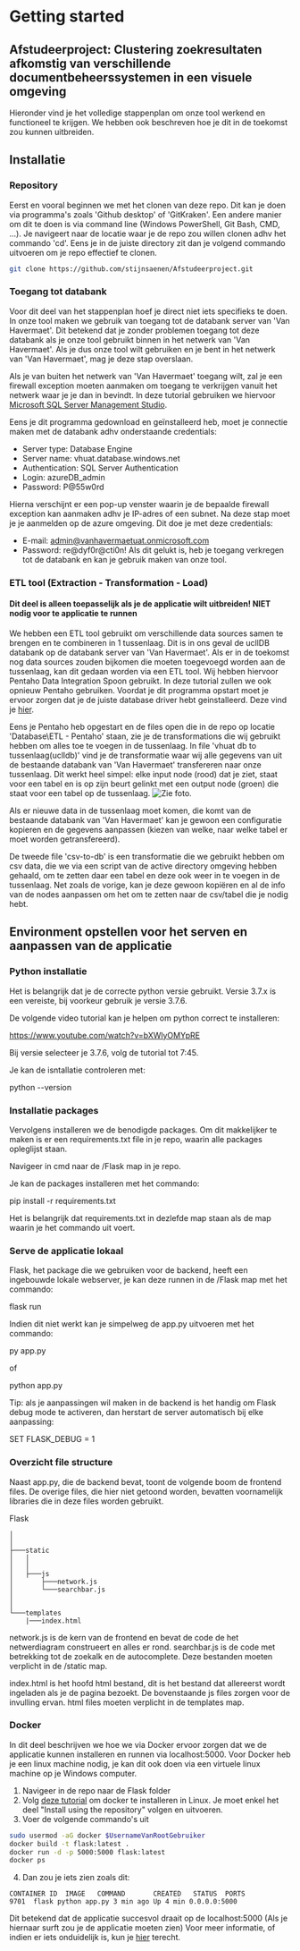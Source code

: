 # Getting started
## Afstudeerproject: Clustering zoekresultaten afkomstig van verschillende documentbeheerssystemen in een visuele omgeving
Hieronder vind je het volledige stappenplan om onze tool werkend en functioneel te krijgen. We hebben ook beschreven hoe je dit in de toekomst zou kunnen uitbreiden.

## Installatie
### Repository
Eerst en vooral beginnen we met het clonen van deze repo. Dit kan je doen via programma's zoals 'Github desktop' of 'GitKraken'.
Een andere manier om dit te doen is via command line (Windows PowerShell, Git Bash, CMD, ...). Je navigeert naar de locatie waar je de repo zou willen clonen adhv het commando 'cd'. Eens je in de juiste directory zit dan je volgend commando uitvoeren om je repo effectief te clonen.

```bash
git clone https://github.com/stijnsaenen/Afstudeerproject.git
```

### Toegang tot databank
Voor dit deel van het stappenplan hoef je direct niet iets specifieks te doen. In onze tool maken we gebruik van toegang tot de databank server van 'Van Havermaet'. Dit betekend dat je zonder problemen toegang tot deze databank als je onze tool gebruikt binnen in het netwerk van 'Van Havermaet'. Als je dus onze tool wilt gebruiken en je bent in het netwerk van 'Van Havermaet', mag je deze stap overslaan. 

Als je van buiten het netwerk van 'Van Havermaet' toegang wilt, zal je een firewall exception moeten aanmaken om toegang te verkrijgen vanuit het netwerk waar je je dan in bevindt. In deze tutorial gebruiken we hiervoor [Microsoft SQL Server Management Studio](https://docs.microsoft.com/en-us/sql/ssms/download-sql-server-management-studio-ssms?view=sql-server-ver15).

Eens je dit programma gedownload en geïnstalleerd heb, moet je connectie maken met de databank adhv onderstaande credentials:
- Server type: Database Engine
- Server name: vhuat.database.windows.net
- Authentication: SQL Server Authentication
- Login: azureDB_admin
- Password: P@55w0rd

Hierna verschijnt er een pop-up venster waarin je de bepaalde firewall exception kan aanmaken adhv je IP-adres of een subnet. Na deze stap moet je je aanmelden op de azure omgeving. Dit doe je met deze credentials: 
- E-mail: admin@vanhavermaetuat.onmicrosoft.com
- Password: re@dyf0r@cti0n!
Als dit gelukt is, heb je toegang verkregen tot de databank en kan je gebruik maken van onze tool.

### ETL tool (Extraction - Transformation - Load)
#### Dit deel is alleen toepasselijk als je de applicatie wilt uitbreiden! NIET nodig voor te applicatie te runnen
We hebben een ETL tool gebruikt om verschillende data sources samen te brengen en te combineren in 1 tussenlaag. Dit is in ons geval de ucllDB databank op de databank server van 'Van Havermaet'. Als er in de toekomst nog data sources zouden bijkomen die moeten toegevoegd worden aan de tussenlaag, kan dit gedaan worden via een ETL tool. Wij hebben hiervoor Pentaho Data Integration Spoon gebruikt.
In deze tutorial zullen we ook opnieuw Pentaho gebruiken. Voordat je dit programma opstart moet je ervoor zorgen dat je de juiste database driver hebt geinstalleerd. Deze vind je [hier](https://docs.microsoft.com/en-us/sql/connect/jdbc/microsoft-jdbc-driver-for-sql-server?view=sql-server-ver15).

Eens je Pentaho heb opgestart en de files open die in de repo op locatie 'Database\ETL - Pentaho' staan, zie je de transformations die wij gebruikt hebben om alles toe te voegen in de tussenlaag. In file 'vhuat db to tussenlaag(uclldb)' vind je de transformatie waar wij alle gegevens van uit de bestaande databank van 'Van Havermaet' transfereren naar onze tussenlaag. Dit werkt heel simpel: elke input node (rood) dat je ziet, staat voor een tabel en is op zijn beurt gelinkt met een output node (groen) die staat voor een tabel op de tussenlaag.
![Zie foto](https://raw.githubusercontent.com/stijnsaenen/Afstudeerproject/master/ReadMe_img/ETL.png?token=AHV27T3MKGIMCA3VN7UUNOK6NEFR2).

Als er nieuwe data in de tussenlaag moet komen, die komt van de bestaande databank van 'Van Havermaet' kan je gewoon een configuratie kopieren en de gegevens aanpassen (kiezen van welke, naar welke tabel er moet worden getransfereerd). 

De tweede file 'csv-to-db' is een transformatie die we gebruikt hebben om csv data, die we via een script van de active directory omgeving hebben gehaald, om te zetten daar een tabel en deze ook weer in te voegen in de tussenlaag. Net zoals de vorige, kan je deze gewoon kopiëren en al de info van de nodes aanpassen om het om te zetten naar de csv/tabel die je nodig hebt.

## Environment opstellen voor het serven en aanpassen van de applicatie

### Python installatie

Het is belangrijk dat je de correcte python versie gebruikt. Versie 3.7.x is een vereiste, bij voorkeur gebruik je versie 3.7.6.

De volgende video tutorial kan je helpen om python correct te installeren:

https://www.youtube.com/watch?v=bXWlyOMYpRE

Bij versie selecteer je 3.7.6, volg de tutorial tot 7:45.

Je kan de isntallatie controleren met:

python --version


### Installatie packages

Vervolgens installeren we de benodigde packages. Om dit makkelijker te maken is er een requirements.txt file in je repo, waarin alle packages opleglijst staan.

Navigeer in cmd naar de /Flask map in je repo.

Je kan de packages installeren met het commando:

pip install -r requirements.txt

Het is belangrijk dat requirements.txt in dezlefde map staan als de map waarin je het commando uit voert.

### Serve de applicatie lokaal

Flask, het package die we gebruiken voor de backend,  heeft een ingebouwde lokale webserver, je kan deze runnen in de /Flask map met het commando:

flask run

Indien dit niet werkt kan je simpelweg de app.py uitvoeren met het commando: 

py app.py

of

python app.py

Tip: als je aanpassingen wil maken in de backend is het handig om Flask debug mode te activeren, dan herstart de server automatisch bij elke aanpassing:


 SET FLASK_DEBUG = 1

### Overzicht file structure

Naast app.py, die de backend bevat, toont de volgende boom de frontend files. De overige files, die hier niet getoond worden, bevatten voornamelijk libraries die in deze files worden gebruikt.


Flask

    │   
    │       
    ├───static   
    │   │   
    │   │  
    │   ├───js
    │       ├───network.js
    │       └───searchbar.js
    │          
    │               
    └───templates
        |───index.html



network.js is de kern van de frontend en bevat de code de het netwerdiagram construeert en alles er rond.
searchbar.js is de code met betrekking tot de zoekalk en de autocomplete.
Deze bestanden moeten verplicht in de /static map.

index.html is het hoofd html bestand, dit is het bestand dat allereerst wordt ingeladen als je de pagina bezoekt. 
De bovenstaande js files zorgen voor de invulling ervan.
html files moeten verplicht in de templates map.



### Docker
In dit deel beschrijven we hoe we via Docker ervoor zorgen dat we de applicatie kunnen installeren en runnen via localhost:5000. Voor Docker heb je een linux machine nodig, je kan dit ook doen via een virtuele linux machine op je Windows computer. 
1. Navigeer in de repo naar de Flask folder
2. Volg [deze tutorial](https://docs.docker.com/install/linux/docker-ce/ubuntu/#install-using-the-repository) om docker te installeren in Linux. Je moet enkel het deel "Install using the repository" volgen en uitvoeren.
3. Voer de volgende commando's uit
```bash
sudo usermod -aG docker $UsernameVanRootGebruiker
docker build -t flask:latest .
docker run -d -p 5000:5000 flask:latest
docker ps
```
4. Dan zou je iets zien zoals dit:
```
CONTAINER ID  IMAGE   COMMAND       CREATED   STATUS  PORTS
9701  flask python app.py 3 min ago Up 4 min 0.0.0.0:5000
```
Dit betekend dat de applicatie succesvol draait op de localhost:5000 (Als je hiernaar surft zou je de applicatie moeten zien)
Voor meer informatie, of indien er iets onduidelijk is, kun je [hier](https://medium.com/@doedotdev/docker-flask-a-simple-tutorial-bbcb2f4110b5) terecht.

